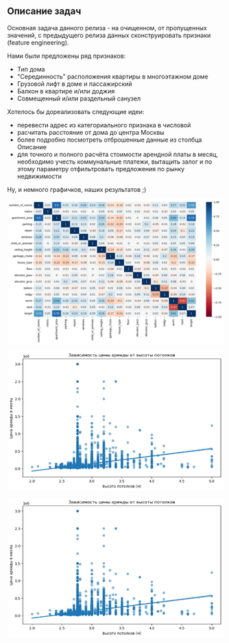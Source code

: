 ## Описание задач

Основная задача данного релиза - на очищенном, от пропущенных значений, с предыдущего релиза данных сконструировать признаки (feature engineering).

Нами были предложены ряд признаков:
- Тип дома
- "Серединность" расположения квартиры в многоэтажном доме
- Грузовой лифт в доме и пассажирский
- Балкон в квартире и/или доджия
- Совмещенный и/или раздельный санузел


Хотелось бы дореализовать следующие идеи:
- перевести адрес из категориального признака в числовой
- расчитать расстояние от дома до центра Москвы
- более подробно посмотреть отброшенные данные из столбца Описание
- для точного и полного расчёта стоимости арендной платы в месяц, необходимо учесть коммунальные платежи, вытащить залог и по этому параметру отфильтровать предложения по рынку недвижимости

Ну, и немного графичков, наших результатов ;)

![корреляционную матрицу по числовым фичам ](heatmap.png)

![Зависимость цены аренды от высоты потолков](цена_высота-потолков.png)

![Средняя цена аренды по количеству комнат](цена_высота-потолков.png)